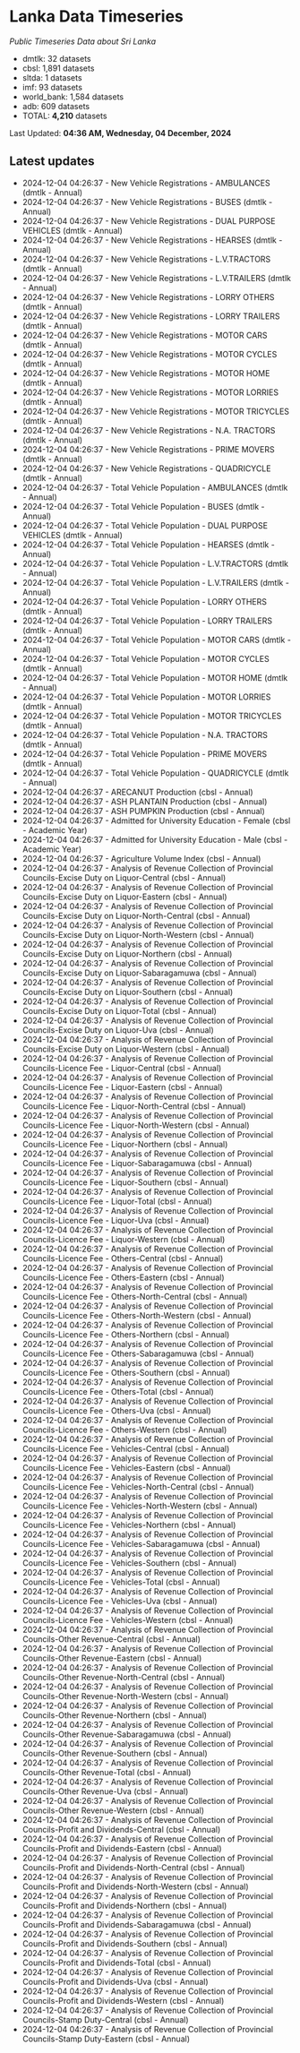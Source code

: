 # Lanka Data Timeseries
*Public Timeseries Data about Sri Lanka*

* dmtlk: 32 datasets
* cbsl: 1,891 datasets
* sltda: 1 datasets
* imf: 93 datasets
* world_bank: 1,584 datasets
* adb: 609 datasets
* TOTAL: **4,210** datasets

Last Updated: **04:36 AM, Wednesday, 04 December, 2024**

## Latest updates

* 2024-12-04 04:26:37 - New Vehicle Registrations - AMBULANCES (dmtlk - Annual)
* 2024-12-04 04:26:37 - New Vehicle Registrations - BUSES (dmtlk - Annual)
* 2024-12-04 04:26:37 - New Vehicle Registrations - DUAL PURPOSE VEHICLES (dmtlk - Annual)
* 2024-12-04 04:26:37 - New Vehicle Registrations - HEARSES (dmtlk - Annual)
* 2024-12-04 04:26:37 - New Vehicle Registrations - L.V.TRACTORS (dmtlk - Annual)
* 2024-12-04 04:26:37 - New Vehicle Registrations - L.V.TRAILERS (dmtlk - Annual)
* 2024-12-04 04:26:37 - New Vehicle Registrations - LORRY OTHERS (dmtlk - Annual)
* 2024-12-04 04:26:37 - New Vehicle Registrations - LORRY TRAILERS (dmtlk - Annual)
* 2024-12-04 04:26:37 - New Vehicle Registrations - MOTOR CARS (dmtlk - Annual)
* 2024-12-04 04:26:37 - New Vehicle Registrations - MOTOR CYCLES (dmtlk - Annual)
* 2024-12-04 04:26:37 - New Vehicle Registrations - MOTOR HOME (dmtlk - Annual)
* 2024-12-04 04:26:37 - New Vehicle Registrations - MOTOR LORRIES (dmtlk - Annual)
* 2024-12-04 04:26:37 - New Vehicle Registrations - MOTOR TRICYCLES (dmtlk - Annual)
* 2024-12-04 04:26:37 - New Vehicle Registrations - N.A. TRACTORS (dmtlk - Annual)
* 2024-12-04 04:26:37 - New Vehicle Registrations - PRIME MOVERS (dmtlk - Annual)
* 2024-12-04 04:26:37 - New Vehicle Registrations - QUADRICYCLE (dmtlk - Annual)
* 2024-12-04 04:26:37 - Total Vehicle Population - AMBULANCES (dmtlk - Annual)
* 2024-12-04 04:26:37 - Total Vehicle Population - BUSES (dmtlk - Annual)
* 2024-12-04 04:26:37 - Total Vehicle Population - DUAL PURPOSE VEHICLES (dmtlk - Annual)
* 2024-12-04 04:26:37 - Total Vehicle Population - HEARSES (dmtlk - Annual)
* 2024-12-04 04:26:37 - Total Vehicle Population - L.V.TRACTORS (dmtlk - Annual)
* 2024-12-04 04:26:37 - Total Vehicle Population - L.V.TRAILERS (dmtlk - Annual)
* 2024-12-04 04:26:37 - Total Vehicle Population - LORRY OTHERS (dmtlk - Annual)
* 2024-12-04 04:26:37 - Total Vehicle Population - LORRY TRAILERS (dmtlk - Annual)
* 2024-12-04 04:26:37 - Total Vehicle Population - MOTOR CARS (dmtlk - Annual)
* 2024-12-04 04:26:37 - Total Vehicle Population - MOTOR CYCLES (dmtlk - Annual)
* 2024-12-04 04:26:37 - Total Vehicle Population - MOTOR HOME (dmtlk - Annual)
* 2024-12-04 04:26:37 - Total Vehicle Population - MOTOR LORRIES (dmtlk - Annual)
* 2024-12-04 04:26:37 - Total Vehicle Population - MOTOR TRICYCLES (dmtlk - Annual)
* 2024-12-04 04:26:37 - Total Vehicle Population - N.A. TRACTORS (dmtlk - Annual)
* 2024-12-04 04:26:37 - Total Vehicle Population - PRIME MOVERS (dmtlk - Annual)
* 2024-12-04 04:26:37 - Total Vehicle Population - QUADRICYCLE (dmtlk - Annual)
* 2024-12-04 04:26:37 - ARECANUT Production (cbsl - Annual)
* 2024-12-04 04:26:37 - ASH PLANTAIN Production (cbsl - Annual)
* 2024-12-04 04:26:37 - ASH PUMPKIN Production (cbsl - Annual)
* 2024-12-04 04:26:37 - Admitted for University Education - Female (cbsl - Academic Year)
* 2024-12-04 04:26:37 - Admitted for University Education - Male (cbsl - Academic Year)
* 2024-12-04 04:26:37 - Agriculture Volume Index (cbsl - Annual)
* 2024-12-04 04:26:37 - Analysis of Revenue Collection of Provincial Councils-Excise Duty on Liquor-Central (cbsl - Annual)
* 2024-12-04 04:26:37 - Analysis of Revenue Collection of Provincial Councils-Excise Duty on Liquor-Eastern (cbsl - Annual)
* 2024-12-04 04:26:37 - Analysis of Revenue Collection of Provincial Councils-Excise Duty on Liquor-North-Central (cbsl - Annual)
* 2024-12-04 04:26:37 - Analysis of Revenue Collection of Provincial Councils-Excise Duty on Liquor-North-Western (cbsl - Annual)
* 2024-12-04 04:26:37 - Analysis of Revenue Collection of Provincial Councils-Excise Duty on Liquor-Northern (cbsl - Annual)
* 2024-12-04 04:26:37 - Analysis of Revenue Collection of Provincial Councils-Excise Duty on Liquor-Sabaragamuwa (cbsl - Annual)
* 2024-12-04 04:26:37 - Analysis of Revenue Collection of Provincial Councils-Excise Duty on Liquor-Southern (cbsl - Annual)
* 2024-12-04 04:26:37 - Analysis of Revenue Collection of Provincial Councils-Excise Duty on Liquor-Total (cbsl - Annual)
* 2024-12-04 04:26:37 - Analysis of Revenue Collection of Provincial Councils-Excise Duty on Liquor-Uva (cbsl - Annual)
* 2024-12-04 04:26:37 - Analysis of Revenue Collection of Provincial Councils-Excise Duty on Liquor-Western (cbsl - Annual)
* 2024-12-04 04:26:37 - Analysis of Revenue Collection of Provincial Councils-Licence Fee - Liquor-Central (cbsl - Annual)
* 2024-12-04 04:26:37 - Analysis of Revenue Collection of Provincial Councils-Licence Fee - Liquor-Eastern (cbsl - Annual)
* 2024-12-04 04:26:37 - Analysis of Revenue Collection of Provincial Councils-Licence Fee - Liquor-North-Central (cbsl - Annual)
* 2024-12-04 04:26:37 - Analysis of Revenue Collection of Provincial Councils-Licence Fee - Liquor-North-Western (cbsl - Annual)
* 2024-12-04 04:26:37 - Analysis of Revenue Collection of Provincial Councils-Licence Fee - Liquor-Northern (cbsl - Annual)
* 2024-12-04 04:26:37 - Analysis of Revenue Collection of Provincial Councils-Licence Fee - Liquor-Sabaragamuwa (cbsl - Annual)
* 2024-12-04 04:26:37 - Analysis of Revenue Collection of Provincial Councils-Licence Fee - Liquor-Southern (cbsl - Annual)
* 2024-12-04 04:26:37 - Analysis of Revenue Collection of Provincial Councils-Licence Fee - Liquor-Total (cbsl - Annual)
* 2024-12-04 04:26:37 - Analysis of Revenue Collection of Provincial Councils-Licence Fee - Liquor-Uva (cbsl - Annual)
* 2024-12-04 04:26:37 - Analysis of Revenue Collection of Provincial Councils-Licence Fee - Liquor-Western (cbsl - Annual)
* 2024-12-04 04:26:37 - Analysis of Revenue Collection of Provincial Councils-Licence Fee - Others-Central (cbsl - Annual)
* 2024-12-04 04:26:37 - Analysis of Revenue Collection of Provincial Councils-Licence Fee - Others-Eastern (cbsl - Annual)
* 2024-12-04 04:26:37 - Analysis of Revenue Collection of Provincial Councils-Licence Fee - Others-North-Central (cbsl - Annual)
* 2024-12-04 04:26:37 - Analysis of Revenue Collection of Provincial Councils-Licence Fee - Others-North-Western (cbsl - Annual)
* 2024-12-04 04:26:37 - Analysis of Revenue Collection of Provincial Councils-Licence Fee - Others-Northern (cbsl - Annual)
* 2024-12-04 04:26:37 - Analysis of Revenue Collection of Provincial Councils-Licence Fee - Others-Sabaragamuwa (cbsl - Annual)
* 2024-12-04 04:26:37 - Analysis of Revenue Collection of Provincial Councils-Licence Fee - Others-Southern (cbsl - Annual)
* 2024-12-04 04:26:37 - Analysis of Revenue Collection of Provincial Councils-Licence Fee - Others-Total (cbsl - Annual)
* 2024-12-04 04:26:37 - Analysis of Revenue Collection of Provincial Councils-Licence Fee - Others-Uva (cbsl - Annual)
* 2024-12-04 04:26:37 - Analysis of Revenue Collection of Provincial Councils-Licence Fee - Others-Western (cbsl - Annual)
* 2024-12-04 04:26:37 - Analysis of Revenue Collection of Provincial Councils-Licence Fee - Vehicles-Central (cbsl - Annual)
* 2024-12-04 04:26:37 - Analysis of Revenue Collection of Provincial Councils-Licence Fee - Vehicles-Eastern (cbsl - Annual)
* 2024-12-04 04:26:37 - Analysis of Revenue Collection of Provincial Councils-Licence Fee - Vehicles-North-Central (cbsl - Annual)
* 2024-12-04 04:26:37 - Analysis of Revenue Collection of Provincial Councils-Licence Fee - Vehicles-North-Western (cbsl - Annual)
* 2024-12-04 04:26:37 - Analysis of Revenue Collection of Provincial Councils-Licence Fee - Vehicles-Northern (cbsl - Annual)
* 2024-12-04 04:26:37 - Analysis of Revenue Collection of Provincial Councils-Licence Fee - Vehicles-Sabaragamuwa (cbsl - Annual)
* 2024-12-04 04:26:37 - Analysis of Revenue Collection of Provincial Councils-Licence Fee - Vehicles-Southern (cbsl - Annual)
* 2024-12-04 04:26:37 - Analysis of Revenue Collection of Provincial Councils-Licence Fee - Vehicles-Total (cbsl - Annual)
* 2024-12-04 04:26:37 - Analysis of Revenue Collection of Provincial Councils-Licence Fee - Vehicles-Uva (cbsl - Annual)
* 2024-12-04 04:26:37 - Analysis of Revenue Collection of Provincial Councils-Licence Fee - Vehicles-Western (cbsl - Annual)
* 2024-12-04 04:26:37 - Analysis of Revenue Collection of Provincial Councils-Other Revenue-Central (cbsl - Annual)
* 2024-12-04 04:26:37 - Analysis of Revenue Collection of Provincial Councils-Other Revenue-Eastern (cbsl - Annual)
* 2024-12-04 04:26:37 - Analysis of Revenue Collection of Provincial Councils-Other Revenue-North-Central (cbsl - Annual)
* 2024-12-04 04:26:37 - Analysis of Revenue Collection of Provincial Councils-Other Revenue-North-Western (cbsl - Annual)
* 2024-12-04 04:26:37 - Analysis of Revenue Collection of Provincial Councils-Other Revenue-Northern (cbsl - Annual)
* 2024-12-04 04:26:37 - Analysis of Revenue Collection of Provincial Councils-Other Revenue-Sabaragamuwa (cbsl - Annual)
* 2024-12-04 04:26:37 - Analysis of Revenue Collection of Provincial Councils-Other Revenue-Southern (cbsl - Annual)
* 2024-12-04 04:26:37 - Analysis of Revenue Collection of Provincial Councils-Other Revenue-Total (cbsl - Annual)
* 2024-12-04 04:26:37 - Analysis of Revenue Collection of Provincial Councils-Other Revenue-Uva (cbsl - Annual)
* 2024-12-04 04:26:37 - Analysis of Revenue Collection of Provincial Councils-Other Revenue-Western (cbsl - Annual)
* 2024-12-04 04:26:37 - Analysis of Revenue Collection of Provincial Councils-Profit and Dividends-Central (cbsl - Annual)
* 2024-12-04 04:26:37 - Analysis of Revenue Collection of Provincial Councils-Profit and Dividends-Eastern (cbsl - Annual)
* 2024-12-04 04:26:37 - Analysis of Revenue Collection of Provincial Councils-Profit and Dividends-North-Central (cbsl - Annual)
* 2024-12-04 04:26:37 - Analysis of Revenue Collection of Provincial Councils-Profit and Dividends-North-Western (cbsl - Annual)
* 2024-12-04 04:26:37 - Analysis of Revenue Collection of Provincial Councils-Profit and Dividends-Northern (cbsl - Annual)
* 2024-12-04 04:26:37 - Analysis of Revenue Collection of Provincial Councils-Profit and Dividends-Sabaragamuwa (cbsl - Annual)
* 2024-12-04 04:26:37 - Analysis of Revenue Collection of Provincial Councils-Profit and Dividends-Southern (cbsl - Annual)
* 2024-12-04 04:26:37 - Analysis of Revenue Collection of Provincial Councils-Profit and Dividends-Total (cbsl - Annual)
* 2024-12-04 04:26:37 - Analysis of Revenue Collection of Provincial Councils-Profit and Dividends-Uva (cbsl - Annual)
* 2024-12-04 04:26:37 - Analysis of Revenue Collection of Provincial Councils-Profit and Dividends-Western (cbsl - Annual)
* 2024-12-04 04:26:37 - Analysis of Revenue Collection of Provincial Councils-Stamp Duty-Central (cbsl - Annual)
* 2024-12-04 04:26:37 - Analysis of Revenue Collection of Provincial Councils-Stamp Duty-Eastern (cbsl - Annual)